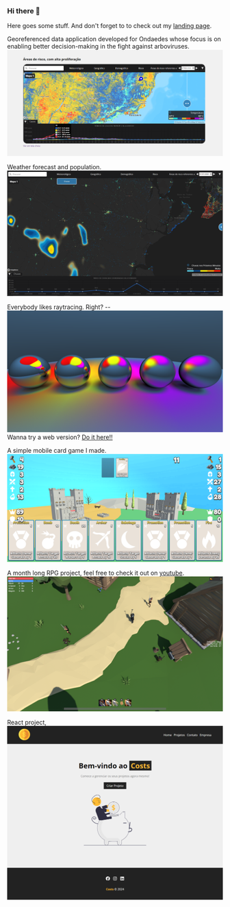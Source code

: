 ### Hi there 👋

Here goes some stuff.
And don't forget to to check out my [landing page](https://experimental-web-dev.github.io/).

Georeferenced data application developed for Ondaedes whose focus is on enabling better decision-making in the fight against arboviruses.
![Ondaedes' Dashboard](./Assets/Ondaedes8.png)

Weather forecast and population.
![Ondaedes' Dashboard](./Assets/Ondaedes4.PNG)

Everybody likes raytracing. Right? --
![RaytracingFuzz](./Assets/Reflection.png)
Wanna try a web version? [Do it here!!](https://experimental-web-dev.github.io/pages/webgpu-raytracing.html)

A simple mobile card game I made.
![MobileCardGameScreenshot](./Assets/MobileCardGame.png)

A month long RPG project, feel free to check it out on [youtube](https://youtu.be/zQUQ5BusM4A).
[![Watch the video](./Assets/RPG.png)](https://youtu.be/zQUQ5BusM4A)

React project,
![Costs - Hora de Codar](https://github.com/davidfrk/costs/blob/main/public/resources/costs.png)
<!--
**davidfrk/davidfrk** is a ✨ _special_ ✨ repository because its `README.md` (this file) appears on your GitHub profile.

Here are some ideas to get you started:

- 🔭 I’m currently working on ...
- 🌱 I’m currently learning ...
- 👯 I’m looking to collaborate on ...
- 🤔 I’m looking for help with ...
- 💬 Ask me about ...
- 📫 How to reach me: ...
- 😄 Pronouns: ...
- ⚡ Fun fact: ...
-->
